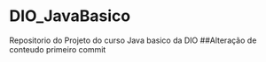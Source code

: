 # DIO_JavaBasico
Repositorio do Projeto do curso Java basico da DIO
##Alteração de conteudo primeiro commit